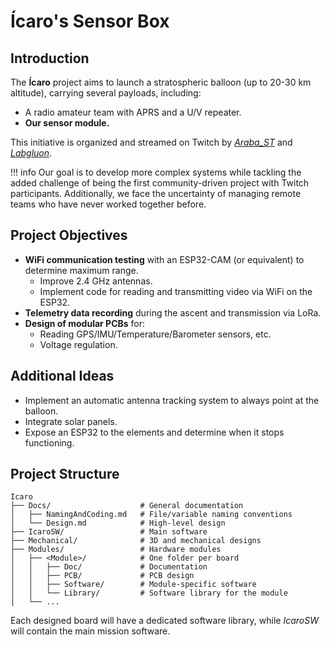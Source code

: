 # Ícaro's Sensor Box

## Introduction
The **Ícaro** project aims to launch a stratospheric balloon (up to 20-30 km altitude), carrying several payloads, including:
- A radio amateur team with APRS and a U/V repeater.
- **Our sensor module.**

This initiative is organized and streamed on Twitch by _[Araba_ST](https://twitch.com/Araba_ST)_ and _[Labgluon](https://www.twitch.tv/labgluon)_.

!!! info
    Our goal is to develop more complex systems while tackling the added challenge of being the first community-driven project with Twitch participants. Additionally, we face the uncertainty of managing remote teams who have never worked together before.

## Project Objectives

- **WiFi communication testing** with an ESP32-CAM (or equivalent) to determine maximum range.
  - Improve 2.4 GHz antennas.
  - Implement code for reading and transmitting video via WiFi on the ESP32.
- **Telemetry data recording** during the ascent and transmission via LoRa.
- **Design of modular PCBs** for:
  - Reading GPS/IMU/Temperature/Barometer sensors, etc.
  - Voltage regulation.

## Additional Ideas

- Implement an automatic antenna tracking system to always point at the balloon.
- Integrate solar panels.
- Expose an ESP32 to the elements and determine when it stops functioning.

## Project Structure

```plaintext
Icaro
├── Docs/                    # General documentation
│   ├── NamingAndCoding.md   # File/variable naming conventions
│   └── Design.md            # High-level design
├── IcaroSW/                 # Main software
├── Mechanical/              # 3D and mechanical designs
├── Modules/                 # Hardware modules
│   ├── <Module>/            # One folder per board
│   │   ├── Doc/             # Documentation
│   │   ├── PCB/             # PCB design
│   │   ├── Software/        # Module-specific software
│   │   └── Library/         # Software library for the module
│   └── ...
```
Each designed board will have a dedicated software library, while _IcaroSW_ will contain the main mission software.
